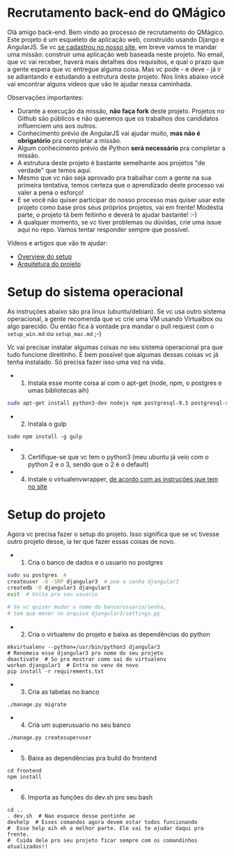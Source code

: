 # Recrutamento back-end do QMágico

Olá amigo back-end. Bem vindo ao processo de recrutamento do QMágico.
Este projeto é um esqueleto de aplicação web, construído usando Django e AngularJS.
Se vc [se cadastrou no nosso site](CADE_O_LINK_DO_PROCESSO_SELETIVO), em breve vamos te mandar uma missão: construir uma aplicação web baseada neste projeto.
No email, que vc vai receber, haverá mais detalhes dos requisitos, e qual o prazo que a gente espera que vc entregue alguma coisa.
Mas vc pode - e deve - já ir se adiantando e estudando a estrutura deste projeto. Nos links abaixo você vai encontrar alguns vídeos que vão te ajudar nessa caminhada.

Observações importantes:
* Durante a execução da missão, **não faça fork** deste projeto. Projetos no Github são públicos e não queremos que os trabalhos dos candidatos influenciem uns aos outros.
* Conhecimento prévio de AngularJS vai ajudar muito, **mas não é obrigatório** pra completar a missão.
* Algum conhecimento prévio de Python **será necessário** pra completar a missão.
* A estrutura deste projeto é bastante semelhante aos projetos "de verdade" que temos aqui.
* Mesmo que vc não seja aprovado pra trabalhar com a gente na sua primeira tentativa, temos certeza que o aprendizado deste processo vai valer a pena o esforço!
* E se você não quiser participar do nosso processo mas quiser usar este projeto como base pros seus próprios projetos, vai em frente! Modéstia parte, o projeto tá bem feitinho e deverá te ajudar bastante! :-)
* A qualquer momento, se vc tiver problemas ou dúvidas, crie uma issue aqui no repo. Vamos tentar responder sempre que possível.


Videos e artigos que vão te ajudar:

* [Overview do setup](http://youtu.be/RvgZkrofgcU)
* [Arquitetura do projeto](https://www.youtube.com/watch?v=XarTMSK2Fq8)

# Setup do sistema operacional

As instruções abaixo são pra linux (ubuntu/debian). Se vc usa outro sistema operacional, a gente recomenda que vc crie uma VM usando Virtualbox ou algo parecido. Ou então fica à vontade pra mandar o pull request com o `setup_win.md` ou `setup_mac.md` ;-)

Vc vai precisar instalar algumas coisas no seu sistema operacional pra que tudo funcione direitinho. É bem possível que algumas dessas coisas vc já tenha instalado. Só precisa fazer isso uma vez na vida.

* 1) Instala esse monte coisa aí com o apt-get (node, npm, o postgres e umas bibliotecas aih)

```bash
sudo apt-get install python3-dev nodejs npm postgresql-9.3 postgresql-server-dev-all
```

* 2) Instala o gulp

```shell
sudo npm install -g gulp
```

* 3) Certifique-se que vc tem o python3 (meu ubuntu já veio com o python 2 e o 3, sendo que o 2 é o default)

* 4) Instale o virtualenvwrapper, [de acordo com as instruções que tem no site](http://virtualenvwrapper.readthedocs.org/en/latest/install.html)

# Setup do projeto

Agora vc precisa fazer o setup do projeto. Isso significa que se vc tivesse outro projeto desse, ia ter que fazer essas coisas de novo.

* 1) Cria o banco de dados e o usuario no postgres

```bash
sudo su postgres  #
createuser -d -SRP djangular3  # poe a senha djangular3
createdb -O djangular3 djangular3
exit  # Volta pro seu usuario

# Se vc quiser mudar o nome do banco/usuario/senha,
# tem que mexer no arquivo djangular3/settings.py
```

* 2) Cria o virtualenv do projeto e baixa as dependências do python

```shell
mkvirtualenv --python=/usr/bin/python3 djangular3  
# Renomeia esse djangular3 pro nome do seu projeto
deactivate  # So pra mostrar como sai do virtualenv
workon djangular3  # Entra no venv de novo
pip install -r requirements.txt
```

* 3) Cria as tabelas no banco

```shell
./manage.py migrate
```

* 4) Cria um superusuario no seu banco

```shell
./manage.py createsuperuser
```

* 5) Baixa as dependências pra build do frontend

```shell
cd frontend
npm install
```

* 6) Importa as funções do dev.sh pro seu bash

```shell
cd ..
. dev.sh  # Nao esquece desse pontinho ae
devhelp  # Esses comandos agora devem estar todos funcionando
#  Esse help aih eh a melhor parte. Ele vai te ajudar daqui pra frente.
#  Cuida dele pro seu projeto ficar sempre com os comandinhos atualizados!!
```
